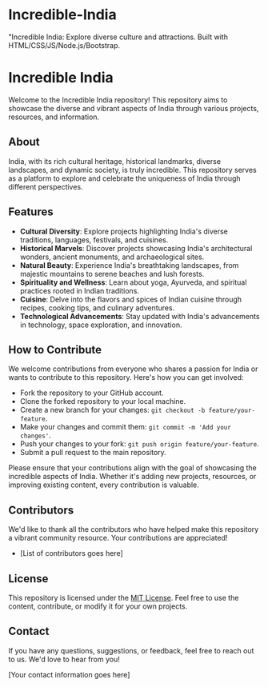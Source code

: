 # Incredible-India
"Incredible India: Explore diverse culture and attractions. Built with HTML/CSS/JS/Node.js/Bootstrap.

# Incredible India

Welcome to the Incredible India repository! This repository aims to showcase the diverse and vibrant aspects of India through various projects, resources, and information.

## About

India, with its rich cultural heritage, historical landmarks, diverse landscapes, and dynamic society, is truly incredible. This repository serves as a platform to explore and celebrate the uniqueness of India through different perspectives.

## Features

- **Cultural Diversity**: Explore projects highlighting India's diverse traditions, languages, festivals, and cuisines.
- **Historical Marvels**: Discover projects showcasing India's architectural wonders, ancient monuments, and archaeological sites.
- **Natural Beauty**: Experience India's breathtaking landscapes, from majestic mountains to serene beaches and lush forests.
- **Spirituality and Wellness**: Learn about yoga, Ayurveda, and spiritual practices rooted in Indian traditions.
- **Cuisine**: Delve into the flavors and spices of Indian cuisine through recipes, cooking tips, and culinary adventures.
- **Technological Advancements**: Stay updated with India's advancements in technology, space exploration, and innovation.

## How to Contribute

We welcome contributions from everyone who shares a passion for India or wants to contribute to this repository. Here's how you can get involved:

- Fork the repository to your GitHub account.
- Clone the forked repository to your local machine.
- Create a new branch for your changes: `git checkout -b feature/your-feature`.
- Make your changes and commit them: `git commit -m 'Add your changes'`.
- Push your changes to your fork: `git push origin feature/your-feature`.
- Submit a pull request to the main repository.

Please ensure that your contributions align with the goal of showcasing the incredible aspects of India. Whether it's adding new projects, resources, or improving existing content, every contribution is valuable.

## Contributors

We'd like to thank all the contributors who have helped make this repository a vibrant community resource. Your contributions are appreciated!

- [List of contributors goes here]

## License

This repository is licensed under the [MIT License](LICENSE). Feel free to use the content, contribute, or modify it for your own projects.

## Contact

If you have any questions, suggestions, or feedback, feel free to reach out to us. We'd love to hear from you!

[Your contact information goes here]

